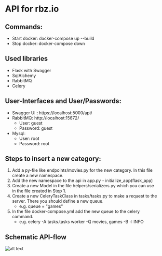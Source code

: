 # API for rbz.io

## Commands:
- Start docker: docker-compose up --build
- Stop docker: docker-compose down

## Used libraries
- Flask with Swagger
- SqlAlchemy
- RabbitMQ
- Celery

## User-Interfaces and User/Passwords:
- Swagger UI : https://localhost:5000/api/
- RabbitMQ: http://localhost:15672/
    - User: guest
    - Password: guest
- Mysql:
    - User: root
    - Password: root

## Steps to insert a new category:
1. Add a py-file like endpoints/movies.py for the new category. In this file create a new namespace.
2. Add the new namespace to the api in app.py - initialize_app(flask_app)
3. Create a new Model in the file helpers/serializers.py which you can use in the file created in Step 1.
4. Create a new CeleryTaskClass in tasks/tasks.py to make a request to the server. There you should define a new queue.
    - e.g. queue = "games"
5. In the file docker-compose.yml add the new queue to the celery command.
    - e.g. celery -A tasks.tasks worker -Q movies, games -B -l INFO

## Schematic API-flow
![alt text](https://github.com/mstr92/rbz_api/api_flow.JPG)